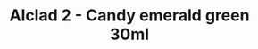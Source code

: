 ---
layout: product
title: "Alclad 2 - Candy emerald green 30ml"
price: "TBA" 
desc: "Metalizer boja"
img_path: "/assets/img/ALC708.webp"
brand: "N/A"
available: false
special_offer: false
new: false
soon: false
cat: "040000"
subcat: "040300"
subsubcat: "0N/A"
sifra: "ALC708"
popular: false
spec: false
---